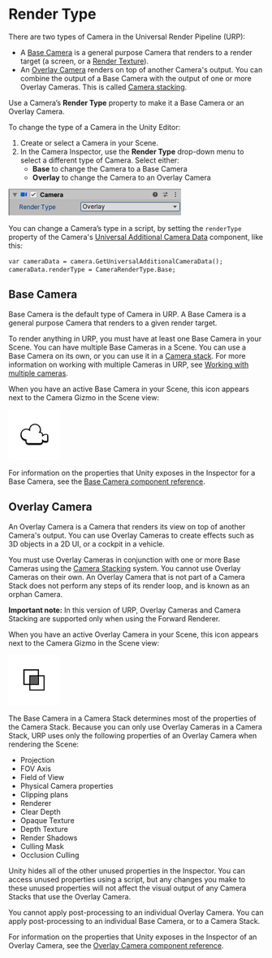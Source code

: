 # Render Type
There are two types of Camera in the Universal Render Pipeline (URP):

* A [Base Camera](#base-camera) is a general purpose Camera that renders to a render target (a screen, or a [Render Texture](https://docs.unity3d.com/Manual/class-RenderTexture.html)).
* An [Overlay Camera](#overlay-camera) renders on top of another Camera's output. You can combine the output of a Base Camera with the output of one or more Overlay Cameras. This is called [Camera stacking](CameraStacking.md).

Use a Camera’s **Render Type** property to make it a Base Camera or an Overlay Camera.  

To change the type of a Camera in the Unity Editor:
1. Create or select a Camera in your Scene.
2. In the Camera Inspector, use the **Render Type** drop-down menu to select a different type of Camera. Select either:
    * **Base** to change the Camera to a Base Camera
    * **Overlay** to change the Camera to an Overlay Camera

![Render Type in the Camera component Inspector](Images/camera-inspector-render-type.png)

You can change a Camera’s type in a script, by setting the `renderType` property of the Camera's [Universal Additional Camera Data](../api/UnityEngine.Rendering.Universal.UniversalAdditionalCameraData.html) component, like this:

```
var cameraData = camera.GetUniversalAdditionalCameraData();
cameraData.renderType = CameraRenderType.Base;
```

<a name="base-camera"></a>
## Base Camera
Base Camera is the default type of Camera in URP. A Base Camera is a general purpose Camera that renders to a given render target.

To render anything in URP, you must have at least one Base Camera in your Scene. You can have multiple Base Cameras in a Scene. You can use a Base Camera on its own, or you can use it in a [Camera stack](camera-stacking.md). For more information on working with multiple Cameras in URP, see [Working with multiple cameras](cameras-multiple.md).

When you have an active Base Camera in your Scene, this icon appears next to the Camera Gizmo in the Scene view:

![Overlay Camera icon](Images/camera-icon-base.png)

For information on the properties that Unity exposes in the Inspector for a Base Camera, see the [Base Camera component reference](camera-component-reference.md#base-camera).

<a name="overlay-camera"></a>
## Overlay Camera
An Overlay Camera is a Camera that renders its view on top of another Camera's output. You can use Overlay Cameras to create effects such as 3D objects in a 2D UI, or a cockpit in a vehicle.

You must use Overlay Cameras in conjunction with one or more Base Cameras using the [Camera Stacking](camera-stacking.md) system. You cannot use Overlay Cameras on their own. An Overlay Camera that is not part of a Camera Stack does not perform any steps of its render loop, and is known as an orphan Camera.

__Important note:__ In this version of URP, Overlay Cameras and Camera Stacking are supported only when using the Forward Renderer.

When you have an active Overlay Camera in your Scene, this icon appears next to the Camera Gizmo in the Scene view:

![Overlay Camera icon](Images/camera-icon-overlay.png)

The Base Camera in a Camera Stack determines most of the properties of the Camera Stack. Because you can only use Overlay Cameras in a Camera Stack, URP uses only the following properties of an Overlay Camera when rendering the Scene:

* Projection
* FOV Axis
* Field of View
* Physical Camera properties
* Clipping plans
* Renderer
* Clear Depth
* Opaque Texture
* Depth Texture
* Render Shadows
* Culling Mask
* Occlusion Culling

Unity hides all of the other unused properties in the Inspector. You can access unused properties using a script, but any changes you make to these unused properties will not affect the visual output of any Camera Stacks that use the Overlay Camera.

You cannot apply post-processing to an individual Overlay Camera. You can apply post-processing to an individual Base Camera, or to a Camera Stack.

For information on the properties that Unity exposes in the Inspector of an Overlay Camera, see the [Overlay Camera component reference](camera-component-reference.md#overlay-camera).
